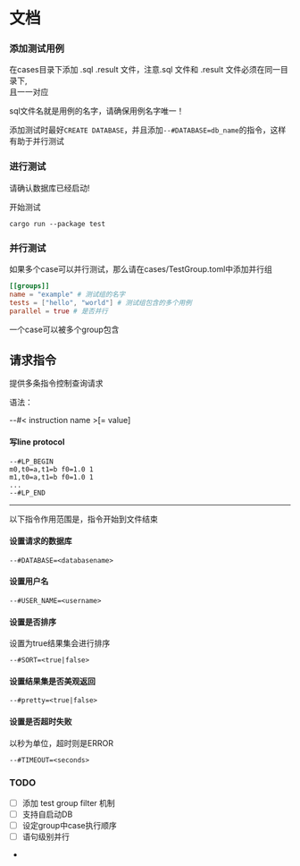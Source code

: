 # 文档

### 添加测试用例

在cases目录下添加 .sql .result 文件，注意.sql 文件和 .result 文件必须在同一目录下, \
且一一对应

sql文件名就是用例的名字，请确保用例名字唯一！

添加测试时最好`CREATE DATABASE`，并且添加`--#DATABASE=db_name`的指令，这样有助于并行测试

### 进行测试

请确认数据库已经启动!

开始测试
```shell
cargo run --package test
```

### 并行测试

如果多个case可以并行测试，那么请在cases/TestGroup.toml中添加并行组

```toml
[[groups]]
name = "example" # 测试组的名字
tests = ["hello", "world"] # 测试组包含的多个用例
parallel = true # 是否并行
```
一个case可以被多个group包含

## 请求指令
提供多条指令控制查询请求

语法：

--#< instruction name >[= value]

#### 写line protocol
```
--#LP_BEGIN
m0,t0=a,t1=b f0=1.0 1
m1,t0=a,t1=b f0=1.0 1
...
--#LP_END
```

****
以下指令作用范围是，指令开始到文件结束

#### 设置请求的数据库
```
--#DATABASE=<databasename>
```
#### 设置用户名
```
--#USER_NAME=<username>
```
#### 设置是否排序
设置为true结果集会进行排序
```
--#SORT=<true|false>
```
#### 设置结果集是否美观返回
```
--#pretty=<true|false>
```
#### 设置是否超时失败
以秒为单位，超时则是ERROR
```
--#TIMEOUT=<seconds>
```



### TODO

- [ ] 添加 test group filter 机制
- [ ] 支持自启动DB
- [ ] 设定group中case执行顺序
- [ ] 语句级别并行
- 